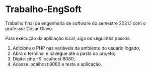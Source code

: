 # Trabalho-EngSoft
Trabalho final de engenharia de software do semestre 2021.1 com o professor Cesar Olavo.

Para execução da aplicação local, siga os seguintes passos.
1) Adicione o PHP nas variáveis de ambiente do usuário logado;
2) Abra o terminal e navegue até a pasta do projeto;
3) Digite: php -S localhost:8080;
4) Acesse localhost:8080 e teste a aplicação.
